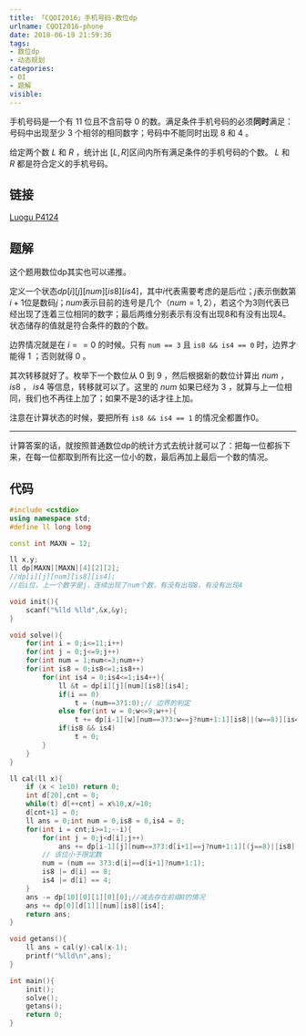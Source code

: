 ```yaml
---
title: 「CQOI2016」手机号码-数位dp
urlname: CQOI2016-phone
date: 2018-06-19 21:59:36
tags:
- 数位dp
- 动态规划
categories: 
- OI
- 题解
visible:
---
```


手机号码是一个有 $11$ 位且不含前导 $0$ 的数。满足条件手机号码的必须**同时**满足：号码中出现至少 $3$ 个相邻的相同数字；号码中不能同时出现 $8$ 和 $4$ 。

给定两个数 $L$ 和 $R$ ，统计出 $[L,R]$区间内所有满足条件的手机号码的个数。 $L$ 和 $R$ 都是符合定义的手机号码。

<!-- more -->

## 链接

[Luogu P4124](https://www.luogu.org/problemnew/show/P4124)

## 题解

这个题用数位dp其实也可以递推。

定义一个状态$dp[i][j][num][is8][is4]$，其中$i$代表需要考虑的是后$i$位；$j$表示倒数第$i+1$位是数码$j$；$num$表示目前的连号是几个（$num = 1,2$），若这个为$3$则代表已经出现了连着三位相同的数字；最后两维分别表示有没有出现$8$和有没有出现$4$。状态储存的值就是符合条件的数的个数。

边界情况就是在 $i == 0$ 的时候。只有 `num == 3` 且 `is8 && is4 == 0` 时，边界才能得 $1$ ；否则就得 $0$ 。

其次转移就好了。枚举下一个数位从 $0$ 到 $9$ ，然后根据新的数位计算出 $num$ ， $is8$ ， $is4$ 等信息，转移就可以了。这里的 $num$ 如果已经为 $3$ ，就算与上一位相同，我们也不再往上加了；如果不是3的话才往上加。

注意在计算状态的时候，要把所有 `is8 && is4 == 1` 的情况全都置作$0$。

- - -

计算答案的话，就按照普通数位dp的统计方式去统计就可以了：把每一位都拆下来，在每一位都取到所有比这一位小的数，最后再加上最后一个数的情况。


## 代码


```cpp
#include <cstdio>
using namespace std;
#define ll long long 

const int MAXN = 12;

ll x,y;
ll dp[MAXN][MAXN][4][2][2];
//dp[i][j][num][is8][is4];
//后i位，上一个数字是j，连续出现了num个数，有没有出现8，有没有出现4

void init(){
    scanf("%lld %lld",&x,&y);
}

void solve(){
    for(int i = 0;i<=11;i++)
    for(int j = 0;j<=9;j++)
    for(int num = 1;num<=3;num++)
    for(int is8 = 0;is8<=1;is8++)
        for(int is4 = 0;is4<=1;is4++){
            ll &t = dp[i][j][num][is8][is4];
            if(i == 0)
                t = (num==3?1:0);// 边界的判定
            else for(int w = 0;w<=9;w++){
                t += dp[i-1][w][num==3?3:w==j?num+1:1][is8||(w==8)][is4||(w==4)];
            if(is8 && is4)
                t = 0;
        }
    }
}

ll cal(ll x){
    if (x < 1e10) return 0;
    int d[20],cnt = 0;
    while(t) d[++cnt] = x%10,x/=10;
    d[cnt+1] = 0;
    ll ans = 0;int num = 0,is8 = 0,is4 = 0;
    for(int i = cnt;i>=1;--i){
        for(int j = 0;j<d[i];j++)
            ans += dp[i-1][j][num==3?3:d[i+1]==j?num+1:1][(j==8)||is8][(j==4)||is4];
        // 该位小于限定数
		num = (num == 3?3:d[i]==d[i+1]?num+1:1);
        is8 |= d[i] == 8;
        is4 |= d[i] == 4;
    }
    ans -= dp[10][0][1][0][0];//减去存在前缀0的情况
    ans += dp[0][d[1]][num][is8][is4];
    return ans;
}

void getans(){
    ll ans = cal(y)-cal(x-1);
    printf("%lld\n",ans);
}

int main(){
    init();
    solve();
    getans();
    return 0;
}
```

